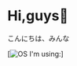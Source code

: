 # Hi,guys🍃
こんにちは、みんな

[![OS I'm using:](https://img.shields.io/badge/Arch_Linux-1793D1?style=for-the-badge&logo=arch-linux&logoColor=white)]
